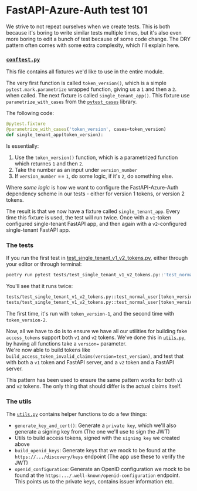 # FastAPI-Azure-Auth test 101

We strive to not repeat ourselves when we create tests. This is both because it's boring to write similar tests multiple 
times, but it's also even more boring to edit a bunch of test because of some code change. The DRY pattern often
comes with some extra complexity, which I'll explain here.


### **[`conftest.py`](conftest.py)**  
This file contains all fixtures we'd like to use in the entire module.

The very first function is called `token_version()`, which is a simple `pytest.mark.parametrize` wrapped function, 
giving us a `1` and then a `2`. when called. The next fixture is called `single_tenant_app()`. This fixture
use `parametrize_with_cases` from the [`pytest_cases`](https://smarie.github.io/python-pytest-cases/#c-accessing-the-current-case) 
library. 

The following code:

```python
@pytest.fixture
@parametrize_with_cases('token_version', cases=token_version)
def single_tenant_app(token_version):
```

Is essentially:

1. Use the `token_version()` function, which is a parametrized function which returnes `1` and then `2`. 
2. Take the number as an input under `version_number`
3. If `version_number` == `1`, do some logic, if it's `2`, do something else.

Where *some logic* is how we want to configure the FastAPI-Azure-Auth dependency scheme in our tests - either for 
version 1 tokens, or version 2 tokens.

The result is that we now have a fixture called `single_tenant_app`. Every time this fixture is used, the test will run 
twice. Once with a `v1`-token configured single-tenant FastAPI app, and then again with a 
`v2`-configured single-tenant FastAPI app.


### **The tests**

If you run the first test in [test_single_tenant_v1_v2_tokens.py](test_single_tenant_v1_v2_tokens.py), either through
your editor or through terminal:
```bash
poetry run pytest tests/test_single_tenant_v1_v2_tokens.py::'test_normal_user' -s -v
```

You'll see that it runs twice:
```bash
tests/test_single_tenant_v1_v2_tokens.py::test_normal_user[token_version-1-token_version-token_version] PASSED
tests/test_single_tenant_v1_v2_tokens.py::test_normal_user[token_version-2-token_version-token_version] PASSED
```

The first time, it's run with `token_version-1`, and the second time with `token_version-2`.

Now, all we have to do is to ensure we have all our utilities for building fake `access_tokens` support both `v1` 
and `v2` tokens. We've done this in [`utils.py`](utils.py), by having all functions take a `version=` parameter.  
We're now able to build tokens like `build_access_token_invalid_claims(version=test_version)`, and test that with
both a `v1` token and FastAPI server, and a `v2` token and a FastAPI server. 

This pattern has been used to ensure the same pattern works for both `v1` and `v2` tokens. The only thing that should
differ is the actual claims itself.

### **The utils**

The [`utils.py`](utils.py) contains helper functions to do a few things:
* `generate_key_and_cert()`:  Generate a `private key`, which we'll also generate a signing key from (The one we'll use to sign the JWT)
* Utils to build access tokens, signed with the `signing key` we created above
* `build_openid_keys`: Generate keys that we mock to be found at the `https://.../discovery/keys` endpoint (The app use these to verify the JWT)
* `openid_configuration`: Generate an OpenID configuration we mock to be found at the `https:.../.well-known/openid-configuration` endpoint. This points us to the private keys, contains issuer information etc.
